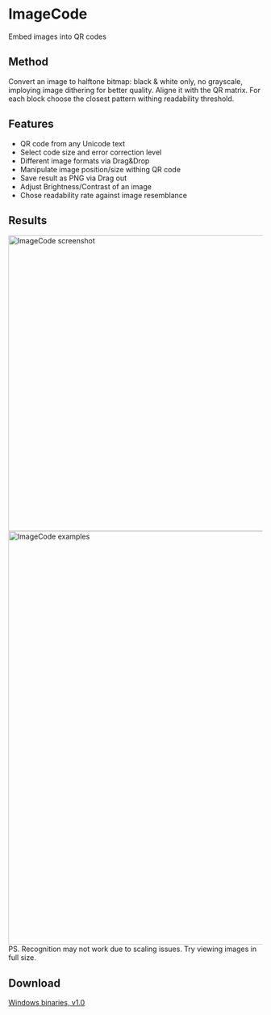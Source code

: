 # ImageCode
Embed images into QR codes

## Method
Convert an image to halftone bitmap: black & white only, no grayscale, imploying image dithering for better quality. Aligne it with the QR matrix. For each block choose the closest pattern withing readability threshold.

## Features
* QR code from any Unicode text
* Select code size and error correction level
* Different image formats via Drag&Drop
* Manipulate image position/size withing QR code
* Save result as PNG via Drag out
* Adjust Brightness/Contrast of an image
* Chose readability rate against image resemblance

## Results
<img width="585" alt="ImageCode screenshot" src="https://user-images.githubusercontent.com/8505995/52521100-9fcaa180-2c7a-11e9-9407-4530bbb79406.png">
<img width="818" alt="ImageCode examples" src="https://user-images.githubusercontent.com/8505995/52521166-aefe1f00-2c7b-11e9-84f5-fca8e7baf260.png">
PS. Recognition may not work due to scaling issues. Try viewing images in full size.

## Download
[Windows binaries, v1.0](https://github.com/liole/ImageCode/releases/download/v1.0/ImageCode.v1.0.zip)
